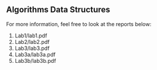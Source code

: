 ## Algorithms Data Structures

For more information, feel free to look at the reports below:

1. Lab1/lab1.pdf
2. Lab2/lab2.pdf
3. Lab3/lab3.pdf
4. Lab3a/lab3a.pdf
5. Lab3b/lab3b.pdf
